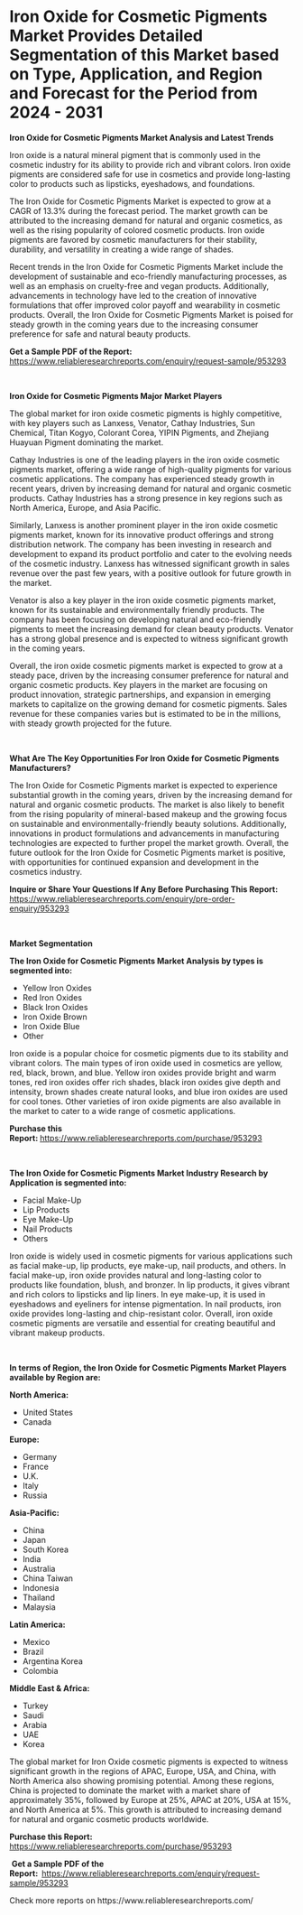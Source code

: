 <p><h1>Iron Oxide for Cosmetic Pigments Market Provides Detailed Segmentation of this Market based on Type, Application, and Region and Forecast for the Period from 2024 - 2031</h1></p><p><strong>Iron Oxide for Cosmetic Pigments Market Analysis and Latest Trends</strong></p>
<p><p>Iron oxide is a natural mineral pigment that is commonly used in the cosmetic industry for its ability to provide rich and vibrant colors. Iron oxide pigments are considered safe for use in cosmetics and provide long-lasting color to products such as lipsticks, eyeshadows, and foundations.</p><p>The Iron Oxide for Cosmetic Pigments Market is expected to grow at a CAGR of 13.3% during the forecast period. The market growth can be attributed to the increasing demand for natural and organic cosmetics, as well as the rising popularity of colored cosmetic products. Iron oxide pigments are favored by cosmetic manufacturers for their stability, durability, and versatility in creating a wide range of shades.</p><p>Recent trends in the Iron Oxide for Cosmetic Pigments Market include the development of sustainable and eco-friendly manufacturing processes, as well as an emphasis on cruelty-free and vegan products. Additionally, advancements in technology have led to the creation of innovative formulations that offer improved color payoff and wearability in cosmetic products. Overall, the Iron Oxide for Cosmetic Pigments Market is poised for steady growth in the coming years due to the increasing consumer preference for safe and natural beauty products.</p></p>
<p><strong>Get a Sample PDF of the Report:&nbsp;</strong> <a href="https://www.reliableresearchreports.com/enquiry/request-sample/953293">https://www.reliableresearchreports.com/enquiry/request-sample/953293</a></p>
<p>&nbsp;</p>
<p><strong>Iron Oxide for Cosmetic Pigments Major Market Players</strong></p>
<p><p>The global market for iron oxide cosmetic pigments is highly competitive, with key players such as Lanxess, Venator, Cathay Industries, Sun Chemical, Titan Kogyo, Colorant Corea, YIPIN Pigments, and Zhejiang Huayuan Pigment dominating the market. </p><p>Cathay Industries is one of the leading players in the iron oxide cosmetic pigments market, offering a wide range of high-quality pigments for various cosmetic applications. The company has experienced steady growth in recent years, driven by increasing demand for natural and organic cosmetic products. Cathay Industries has a strong presence in key regions such as North America, Europe, and Asia Pacific.</p><p>Similarly, Lanxess is another prominent player in the iron oxide cosmetic pigments market, known for its innovative product offerings and strong distribution network. The company has been investing in research and development to expand its product portfolio and cater to the evolving needs of the cosmetic industry. Lanxess has witnessed significant growth in sales revenue over the past few years, with a positive outlook for future growth in the market.</p><p>Venator is also a key player in the iron oxide cosmetic pigments market, known for its sustainable and environmentally friendly products. The company has been focusing on developing natural and eco-friendly pigments to meet the increasing demand for clean beauty products. Venator has a strong global presence and is expected to witness significant growth in the coming years.</p><p>Overall, the iron oxide cosmetic pigments market is expected to grow at a steady pace, driven by the increasing consumer preference for natural and organic cosmetic products. Key players in the market are focusing on product innovation, strategic partnerships, and expansion in emerging markets to capitalize on the growing demand for cosmetic pigments. Sales revenue for these companies varies but is estimated to be in the millions, with steady growth projected for the future.</p></p>
<p>&nbsp;</p>
<p><strong>What Are The Key Opportunities For Iron Oxide for Cosmetic Pigments Manufacturers?</strong></p>
<p><p>The Iron Oxide for Cosmetic Pigments market is expected to experience substantial growth in the coming years, driven by the increasing demand for natural and organic cosmetic products. The market is also likely to benefit from the rising popularity of mineral-based makeup and the growing focus on sustainable and environmentally-friendly beauty solutions. Additionally, innovations in product formulations and advancements in manufacturing technologies are expected to further propel the market growth. Overall, the future outlook for the Iron Oxide for Cosmetic Pigments market is positive, with opportunities for continued expansion and development in the cosmetics industry.</p></p>
<p><strong>Inquire or Share Your Questions If Any Before Purchasing This Report:</strong> <a href="https://www.reliableresearchreports.com/enquiry/pre-order-enquiry/953293">https://www.reliableresearchreports.com/enquiry/pre-order-enquiry/953293</a></p>
<p>&nbsp;</p>
<p><strong>Market Segmentation</strong></p>
<p><strong>The Iron Oxide for Cosmetic Pigments Market Analysis by types is segmented into:</strong></p>
<p><ul><li>Yellow Iron Oxides</li><li>Red Iron Oxides</li><li>Black Iron Oxides</li><li>Iron Oxide Brown</li><li>Iron Oxide Blue</li><li>Other</li></ul></p>
<p><p>Iron oxide is a popular choice for cosmetic pigments due to its stability and vibrant colors. The main types of iron oxide used in cosmetics are yellow, red, black, brown, and blue. Yellow iron oxides provide bright and warm tones, red iron oxides offer rich shades, black iron oxides give depth and intensity, brown shades create natural looks, and blue iron oxides are used for cool tones. Other varieties of iron oxide pigments are also available in the market to cater to a wide range of cosmetic applications.</p></p>
<p><strong>Purchase this Report:&nbsp;</strong><a href="https://www.reliableresearchreports.com/purchase/953293">https://www.reliableresearchreports.com/purchase/953293</a></p>
<p>&nbsp;</p>
<p><strong>The Iron Oxide for Cosmetic Pigments Market Industry Research by Application is segmented into:</strong></p>
<p><ul><li>Facial Make-Up</li><li>Lip Products</li><li>Eye Make-Up</li><li>Nail Products</li><li>Others</li></ul></p>
<p><p>Iron oxide is widely used in cosmetic pigments for various applications such as facial make-up, lip products, eye make-up, nail products, and others. In facial make-up, iron oxide provides natural and long-lasting color to products like foundation, blush, and bronzer. In lip products, it gives vibrant and rich colors to lipsticks and lip liners. In eye make-up, it is used in eyeshadows and eyeliners for intense pigmentation. In nail products, iron oxide provides long-lasting and chip-resistant color. Overall, iron oxide cosmetic pigments are versatile and essential for creating beautiful and vibrant makeup products.</p></p>
<p>&nbsp;</p>
<p><strong>In terms of Region, the Iron Oxide for Cosmetic Pigments Market Players available by Region are:</strong></p>
<p>
    <p> <strong> North America: </strong>
        <ul>
            <li>United States</li>
            <li>Canada</li>
        </ul>
        </p> 
    <p> <strong> Europe: </strong>
        <ul>
            <li>Germany</li>
            <li>France</li>
            <li>U.K.</li>
            <li>Italy</li>
            <li>Russia</li>
        </ul>
        </p> 
    <p> <strong> Asia-Pacific: </strong>
        <ul>
            <li>China</li>
            <li>Japan</li>
            <li>South Korea</li>
            <li>India</li>
            <li>Australia</li>
            <li>China Taiwan</li>
            <li>Indonesia</li>
            <li>Thailand</li>
            <li>Malaysia</li>
        </ul>
        </p> 
    <p> <strong> Latin America: </strong>
        <ul>
            <li>Mexico</li>
            <li>Brazil</li>
            <li>Argentina Korea</li>
            <li>Colombia</li>
        </ul>
        </p> 
    <p> <strong> Middle East & Africa: </strong>
        <ul>
            <li>Turkey</li>
            <li>Saudi</li>
            <li>Arabia</li>
            <li>UAE</li>
            <li>Korea</li>
        </ul>
    </p>
    </p>
<p><p>The global market for Iron Oxide cosmetic pigments is expected to witness significant growth in the regions of APAC, Europe, USA, and China, with North America also showing promising potential. Among these regions, China is projected to dominate the market with a market share of approximately 35%, followed by Europe at 25%, APAC at 20%, USA at 15%, and North America at 5%. This growth is attributed to increasing demand for natural and organic cosmetic products worldwide.</p></p>
<p><strong>Purchase this Report: </strong><a href="https://www.reliableresearchreports.com/purchase/953293">https://www.reliableresearchreports.com/purchase/953293</a></p>
<p>&nbsp;<strong>Get a Sample PDF of the Report:&nbsp;&nbsp;</strong><a href="https://www.reliableresearchreports.com/enquiry/request-sample/953293">https://www.reliableresearchreports.com/enquiry/request-sample/953293</a></p>
<p><strong></strong></p>
<p>Check more reports on https://www.reliableresearchreports.com/</p>